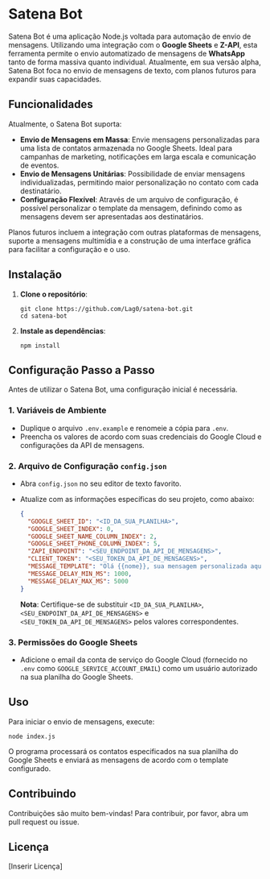 # Satena Bot

Satena Bot é uma aplicação Node.js voltada para automação de envio de mensagens. Utilizando uma integração com o **Google Sheets** e **Z-API**, esta ferramenta permite o envio automatizado de mensagens de **WhatsApp** tanto de forma massiva quanto individual. Atualmente, em sua versão alpha, Satena Bot foca no envio de mensagens de texto, com planos futuros para expandir suas capacidades.

## Funcionalidades

Atualmente, o Satena Bot suporta:

- **Envio de Mensagens em Massa**: Envie mensagens personalizadas para uma lista de contatos armazenada no Google Sheets. Ideal para campanhas de marketing, notificações em larga escala e comunicação de eventos.
- **Envio de Mensagens Unitárias**: Possibilidade de enviar mensagens individualizadas, permitindo maior personalização no contato com cada destinatário.
- **Configuração Flexível**: Através de um arquivo de configuração, é possível personalizar o template da mensagem, definindo como as mensagens devem ser apresentadas aos destinatários.

Planos futuros incluem a integração com outras plataformas de mensagens, suporte a mensagens multimídia e a construção de uma interface gráfica para facilitar a configuração e o uso.

## Instalação

1. **Clone o repositório**:

   ```
   git clone https://github.com/Lag0/satena-bot.git
   cd satena-bot
   ```

2. **Instale as dependências**:

   ```
   npm install
   ```

## Configuração Passo a Passo

Antes de utilizar o Satena Bot, uma configuração inicial é necessária.

### 1. Variáveis de Ambiente

- Duplique o arquivo `.env.example` e renomeie a cópia para `.env`.
- Preencha os valores de acordo com suas credenciais do Google Cloud e configurações da API de mensagens.

### 2. Arquivo de Configuração `config.json`

- Abra `config.json` no seu editor de texto favorito.
- Atualize com as informações específicas do seu projeto, como abaixo:

  ```json
  {
    "GOOGLE_SHEET_ID": "<ID_DA_SUA_PLANILHA>",
    "GOOGLE_SHEET_INDEX": 0,
    "GOOGLE_SHEET_NAME_COLUMN_INDEX": 2,
    "GOOGLE_SHEET_PHONE_COLUMN_INDEX": 5,
    "ZAPI_ENDPOINT": "<SEU_ENDPOINT_DA_API_DE_MENSAGENS>",
    "CLIENT_TOKEN": "<SEU_TOKEN_DA_API_DE_MENSAGENS>",
    "MESSAGE_TEMPLATE": "Olá {{nome}}, sua mensagem personalizada aqui.",
    "MESSAGE_DELAY_MIN_MS": 1000,
    "MESSAGE_DELAY_MAX_MS": 5000
  }
  ```

  **Nota**: Certifique-se de substituir `<ID_DA_SUA_PLANILHA>`, `<SEU_ENDPOINT_DA_API_DE_MENSAGENS>` e `<SEU_TOKEN_DA_API_DE_MENSAGENS>` pelos valores correspondentes.

### 3. Permissões do Google Sheets

- Adicione o email da conta de serviço do Google Cloud (fornecido no `.env` como `GOOGLE_SERVICE_ACCOUNT_EMAIL`) como um usuário autorizado na sua planilha do Google Sheets.

## Uso

Para iniciar o envio de mensagens, execute:

```
node index.js
```

O programa processará os contatos especificados na sua planilha do Google Sheets e enviará as mensagens de acordo com o template configurado.

## Contribuindo

Contribuições são muito bem-vindas! Para contribuir, por favor, abra um pull request ou issue.

## Licença

[Inserir Licença]
